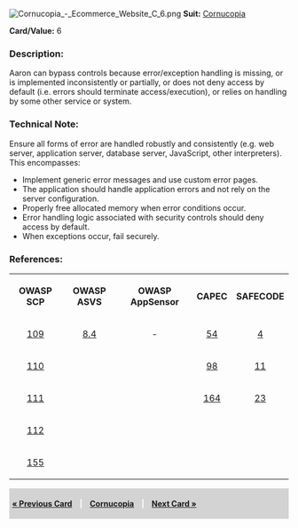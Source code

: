 ![Cornucopia_-_Ecommerce_Website_C_6.png](Cornucopia_-_Ecommerce_Website_C_6.png
"Cornucopia_-_Ecommerce_Website_C_6.png") **Suit:**
[Cornucopia](Cornucopia_-_Ecommerce_Website_-_C "wikilink")

**Card/Value:** 6

### Description:

Aaron can bypass controls because error/exception handling is missing,
or is implemented inconsistently or partially, or does not deny access
by default (i.e. errors should terminate access/execution), or relies on
handling by some other service or system.

### Technical Note:

Ensure all forms of error are handled robustly and consistently (e.g.
web server, application server, database server, JavaScript, other
interpreters). This encompasses:

  - Implement generic error messages and use custom error pages.
  - The application should handle application errors and not rely on the
    server configuration.
  - Properly free allocated memory when error conditions occur.
  - Error handling logic associated with security controls should deny
    access by default.
  - When exceptions occur, fail securely.

### References:

<table class="wikitable" style="text-align:center;">

<tr>

<th>

OWASP SCP

</th>

<th>

OWASP ASVS

</th>

<th>

OWASP AppSensor

</th>

<th>

CAPEC

</th>

<th>

SAFECODE

</th>

</tr>

<tr>

<td>

[109](OWASP_Secure_Coding_Practices_Checklist#109 "wikilink")

</td>

<td>

[8.4](OWASP_Application_Security_Verification_Standard#8.4 "wikilink")

</td>

<td>

\-

</td>

<td>

[54](https://capec.mitre.org/data/definitions/54.html)

</td>

<td>

[4](SAFECode_Practical_Security_Stories#4 "wikilink")

</td>

</tr>

<tr>

<td>

[110](OWASP_Secure_Coding_Practices_Checklist#110 "wikilink")

</td>

<td>

</td>

<td>

</td>

<td>

[98](https://capec.mitre.org/data/definitions/98.html)

</td>

<td>

[11](SAFECode_Practical_Security_Stories#11 "wikilink")

</td>

</tr>

<tr>

<td>

[111](OWASP_Secure_Coding_Practices_Checklist#111 "wikilink")

</td>

<td>

</td>

<td>

</td>

<td>

[164](https://capec.mitre.org/data/definitions/164.html)

</td>

<td>

[23](SAFECode_Practical_Security_Stories#23 "wikilink")

</td>

</tr>

<tr>

<td>

[112](OWASP_Secure_Coding_Practices_Checklist#112 "wikilink")

</td>

<td>

</td>

<td>

</td>

<td>

</td>

<td>

</td>

</tr>

<tr>

<td>

[155](OWASP_Secure_Coding_Practices_Checklist#155 "wikilink")

</td>

<td>

</td>

<td>

</td>

<td>

</td>

<td>

</td>

</tr>

</table>

<div style="padding:5px;background:LightGray;color:White;font-weight:bold;">

[« Previous Card](Cornucopia_-_Ecommerce_Website_-_C_5 "wikilink")
<span style="padding-left:10px;padding-right:10px;"> |</span>
[Cornucopia](Cornucopia_-_Ecommerce_Website_-_C "wikilink")
<span style="padding-left:10px;padding-right:10px;"> |</span> [Next Card
»](Cornucopia_-_Ecommerce_Website_-_C_7 "wikilink")

</div>